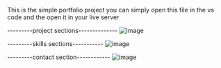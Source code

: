 This is the simple portfolio project 
you can simply open this file in the vs code and the open it in your live server 


---------project sections--------------
![image](https://github.com/SUMIT74184/portfolio/assets/121968338/f975f6d1-4fd6-44f5-9b53-7ebe8bf53ab6)


---------skills sections-----------
![image](https://github.com/SUMIT74184/portfolio/assets/121968338/db127998-b457-4135-8732-c894891e2cf5)



---------contact section------------
![image](https://github.com/SUMIT74184/portfolio/assets/121968338/3531c3fd-c040-4935-b9d4-c4a1ed25923f)



